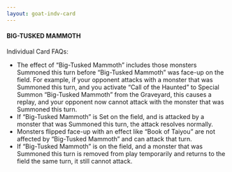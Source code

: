 ```yaml
---
layout: goat-indv-card
---
```


#### BIG-TUSKED MAMMOTH

Individual Card FAQs:

*   The effect of “Big-Tusked Mammoth” includes those monsters Summoned this turn before “Big-Tusked Mammoth” was face-up on the field. For example, if your opponent attacks with a monster that was Summoned this turn, and you activate “Call of the Haunted” to Special Summon “Big-Tusked Mammoth” from the Graveyard, this causes a replay, and your opponent now cannot attack with the monster that was Summoned this turn.
*   If “Big-Tusked Mammoth” is Set on the field, and is attacked by a monster that was Summoned this turn, the attack resolves normally.
*   Monsters flipped face-up with an effect like “Book of Taiyou” are not affected by “Big-Tusked Mammoth” and can attack that turn.
*   If “Big-Tusked Mammoth” is on the field, and a monster that was Summoned this turn is removed from play temporarily and returns to the field the same turn, it still cannot attack.